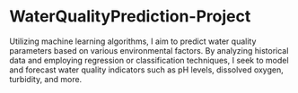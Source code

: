 # WaterQualityPrediction-Project
 Utilizing machine learning algorithms, I aim to predict water quality parameters based on various environmental factors. By analyzing historical data and employing regression or classification techniques, I seek to model and forecast water quality indicators such as pH levels, dissolved oxygen, turbidity, and more. 
